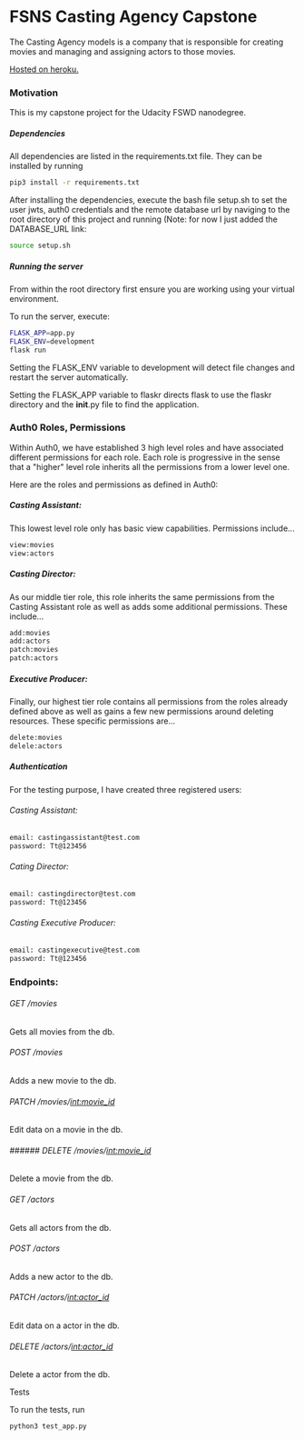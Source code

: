 # FSNS Casting Agency Capstone
 The Casting Agency models is a company that is responsible for creating movies and managing and assigning actors to those movies.

 [Hosted on heroku.](https://fsnd-udacity-capstone.herokuapp.com/)

### Motivation
This is my capstone project for the Udacity FSWD nanodegree.

##### Dependencies
All dependencies are listed in the requirements.txt file. They can be installed by running 
```sh
pip3 install -r requirements.txt
```

After installing the dependencies, execute the bash file setup.sh to set the user jwts, auth0 credentials and the remote database url by naviging to the root directory of this project and running (Note: for now I just added the DATABASE_URL link:
```sh
source setup.sh
```

##### Running the server

From within the root directory first ensure you are working using your virtual environment.

To run the server, execute:
```sh
FLASK_APP=app.py
FLASK_ENV=development
flask run
```
Setting the FLASK_ENV variable to development will detect file changes and restart the server automatically.

Setting the FLASK_APP variable to flaskr directs flask to use the flaskr directory and the __init__.py file to find the application.

### Auth0 Roles, Permissions

Within Auth0, we have established 3 high level roles and have associated different permissions for each role. Each role is progressive in the sense that a "higher" level role inherits all the permissions from a lower level one.

Here are the roles and permissions as defined in Auth0:

##### Casting Assistant: 
This lowest level role only has basic view capabilities. Permissions include...
```sh 
view:movies
view:actors 
```
##### Casting Director: 
As our middle tier role, this role inherits the same permissions from the Casting Assistant role as well as adds some additional permissions. These include...
```sh 
add:movies
add:actors
patch:movies
patch:actors
```
##### Executive Producer: 
Finally, our highest tier role contains all permissions from the roles already defined above as well as gains a few new permissions around deleting resources. These specific permissions are...
```sh 
delete:movies
delele:actors
```
##### Authentication
For the testing purpose, I have created three registered users:
###### Casting Assistant:
```sh
email: castingassistant@test.com
password: Tt@123456
```
###### Cating Director:
```sh
email: castingdirector@test.com
password: Tt@123456
```
###### Casting Executive Producer:
```sh
email: castingexecutive@test.com
password: Tt@123456
```


### Endpoints:

###### GET /movies

Gets all movies from the db.


###### POST /movies

Adds a new movie to the db.


###### PATCH /movies/<int:movie_id>

Edit data on a movie in the db.


###### ###### DELETE /movies/<int:movie_id>

Delete a movie from the db.


###### GET /actors

Gets all actors from the db.


###### POST /actors

Adds a new actor to the db.


###### PATCH /actors/<int:actor_id>

Edit data on a actor in the db.


###### DELETE /actors/<int:actor_id>

Delete a actor from the db.


Tests

To run the tests, run 
```sh
python3 test_app.py
```
